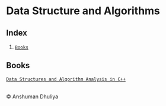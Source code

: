 Data Structure and Algorithms
====================

Index
--------
1. [`Books`](#books)

<a name="books"></a>
## Books
[`Data Structures and Algorithm Analysis in C++`](algorithms-mark-allen.pdf)


   
<div class="footer"> <br/> &copy; Anshuman Dhuliya <br/> </div>

